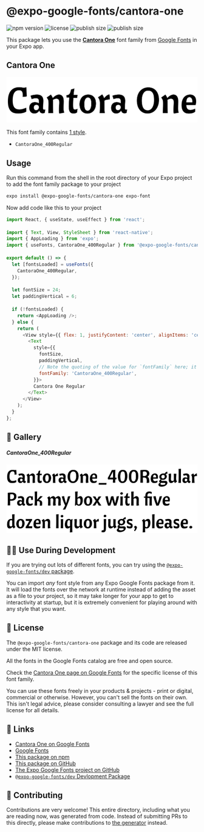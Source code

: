 # @expo-google-fonts/cantora-one

![npm version](https://flat.badgen.net/npm/v/@expo-google-fonts/cantora-one)
![license](https://flat.badgen.net/github/license/expo/google-fonts)
![publish size](https://flat.badgen.net/packagephobia/install/@expo-google-fonts/cantora-one)
![publish size](https://flat.badgen.net/packagephobia/publish/@expo-google-fonts/cantora-one)

This package lets you use the [**Cantora One**](https://fonts.google.com/specimen/Cantora+One) font family from [Google Fonts](https://fonts.google.com/) in your Expo app.

## Cantora One

![Cantora One](./font-family.png)

This font family contains [1 style](#-gallery).

- `CantoraOne_400Regular`

## Usage

Run this command from the shell in the root directory of your Expo project to add the font family package to your project
```sh
expo install @expo-google-fonts/cantora-one expo-font
```

Now add code like this to your project
```js
import React, { useState, useEffect } from 'react';

import { Text, View, StyleSheet } from 'react-native';
import { AppLoading } from 'expo';
import { useFonts, CantoraOne_400Regular } from '@expo-google-fonts/cantora-one';

export default () => {
  let [fontsLoaded] = useFonts({
    CantoraOne_400Regular,
  });

  let fontSize = 24;
  let paddingVertical = 6;

  if (!fontsLoaded) {
    return <AppLoading />;
  } else {
    return (
      <View style={{ flex: 1, justifyContent: 'center', alignItems: 'center' }}>
        <Text
          style={{
            fontSize,
            paddingVertical,
            // Note the quoting of the value for `fontFamily` here; it expects a string!
            fontFamily: 'CantoraOne_400Regular',
          }}>
          Cantora One Regular
        </Text>
      </View>
    );
  }
};

```

## 🔡 Gallery

##### CantoraOne_400Regular
![CantoraOne_400Regular](./CantoraOne_400Regular.ttf.png)


## 👩‍💻 Use During Development

If you are trying out lots of different fonts, you can try using the [`@expo-google-fonts/dev` package](https://github.com/expo/google-fonts/tree/master/font-packages/dev#readme).

You can import *any* font style from any Expo Google Fonts package from it. It will load the fonts
over the network at runtime instead of adding the asset as a file to your project, so it may take longer
for your app to get to interactivity at startup, but it is extremely convenient
for playing around with any style that you want.

## 📖 License

The `@expo-google-fonts/cantora-one` package and its code are released under the MIT license.

All the fonts in the Google Fonts catalog are free and open source.

Check the [Cantora One page on Google Fonts](https://fonts.google.com/specimen/Cantora+One) for the specific license of this font family.

You can use these fonts freely in your products & projects - print or digital, commercial or otherwise. However, you can't sell the fonts on their own. This isn't legal advice, please consider consulting a lawyer and see the full license for all details.

## 🔗 Links

- [Cantora One on Google Fonts](https://fonts.google.com/specimen/Cantora+One)
- [Google Fonts](https://fonts.google.com/)
- [This package on npm](https://www.npmjs.com/package/@expo-google-fonts/cantora-one)
- [This package on GitHub](https://github.com/expo/google-fonts/tree/master/font-packages/cantora-one)
- [The Expo Google Fonts project on GitHub](https://github.com/expo/google-fonts)
- [`@expo-google-fonts/dev` Devlopment Package](https://github.com/expo/google-fonts/tree/master/font-packages/dev)

## 🤝 Contributing

Contributions are very welcome! This entire directory, including what you are reading now, was generated from code. Instead of submitting PRs to this directly, please make contributions to [the generator](https://github.com/expo/google-fonts/tree/master/packages/generator) instead.
